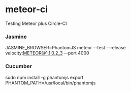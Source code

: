 # meteor-ci
Testing Meteor plus Circle-CI

### Jasmine
JASMINE_BROWSER=PhantomJS meteor --test --release velocity:METEOR@1.1.0.2_3 --port 4000

### Cucumber
sudo npm install -g phantomjs
export PHANTOM_PATH=/usr/local/bin/phantomjs
